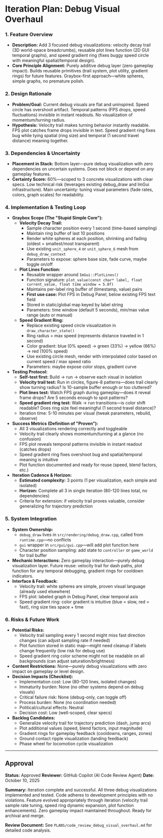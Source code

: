 # Iteration Plan: Debug Visual Overhaul

### 1. Feature Overview

*   **Description:** Add 3 focused debug visualizations: velocity decay trail (3D world-space breadcrumbs), reusable plot lines function (2D GUI temporal graphs), and speed gradient ring (fixes buggy speed circle with meaningful spatial/temporal design).
*   **Core Principle Alignment:** Purely additive debug layer (zero gameplay impact). Builds reusable primitives (trail system, plot utility, gradient rings) for future features. Graybox-first approach—white spheres, simple graphs, no premature polish.

### 2. Design Rationale

*   **Problem/Goal:** Current debug visuals are flat and uninspired. Speed circle has overshoot artifact. Temporal patterns (FPS drops, speed fluctuations) invisible in instant readouts. No visualization of momentum/turning radius.
*   **Hypothesis:** Velocity trail makes turning behavior instantly readable. FPS plot catches frame drops invisible in text. Speed gradient ring fixes bug while tying spatial (ring size) and temporal (1 second travel distance) meaning together.

### 3. Dependencies & Uncertainty

*   **Placement in Stack:** Bottom layer—pure debug visualization with zero dependencies on uncertain systems. Does not block or depend on any gameplay features.
*   **Certainty Score:** 60%—scoped to 3 concrete visualizations with clear specs. Low technical risk (leverages existing debug_draw and ImGui infrastructure). Main uncertainty: tuning visual parameters (fade rates, colors, graph scales) for readability.

### 4. Implementation & Testing Loop

*   **Graybox Scope (The "Stupid Simple Core"):**
    *   **Velocity Decay Trail:**
        *   Sample character position every 1 second (time-based sampling)
        *   Maintain ring buffer of last 10 positions
        *   Render white spheres at each position, shrinking and fading (oldest = smallest/most transparent)
        *   Use existing `unit_sphere_4` or `unit_sphere_6` mesh from `debug_draw_context`
        *   Parameters to expose: sphere base size, fade curve, maybe toggle on/off
    *   **Plot Lines Function:**
        *   Reusable wrapper around `ImGui::PlotLines()`
        *   Function signature: `plot_value(const char* label, float current_value, float time_window = 5.0f)`
        *   Maintains per-label ring buffer of (timestamp, value) pairs
        *   **First use case:** Plot FPS in Debug Panel, below existing FPS text field
        *   Stored in static/global map keyed by label string
        *   Parameters: time window (default 5 seconds), min/max value range (auto or manual)
    *   **Speed Gradient Ring:**
        *   Replace existing speed circle visualization in `draw_character_state()`
        *   Ring radius = max speed (represents distance traveled in 1 second)
        *   Color gradient: blue (0% speed) → green (33%) → yellow (66%) → red (100% speed)
        *   Use existing circle mesh, render with interpolated color based on current speed / max speed ratio
        *   Parameters: maybe expose color stops, gradient curve
*   **Testing Protocol:**
    *   **Self-test first:** Build → run → observe each visual in isolation
    *   **Velocity trail test:** Run in circles, figure-8 patterns—does trail clearly show turning radius? Is 10-sample buffer enough or too cluttered?
    *   **Plot lines test:** Watch FPS graph during gameplay—does it reveal frame drops? Are 5 seconds enough to spot patterns?
    *   **Speed gradient ring test:** Walk → run transitions—is color shift readable? Does ring size feel meaningful (1 second travel distance)?
    *   Iteration time: 5-10 minutes per visual (tweak parameters, rebuild, observe)
*   **Success Metrics (Definition of "Proven"):**
    *   All 3 visualizations rendering correctly and toggleable
    *   Velocity trail clearly shows momentum/turning at a glance (no confusion)
    *   FPS plot reveals temporal patterns invisible in instant readout (catches drops)
    *   Speed gradient ring fixes overshoot bug and spatial/temporal meaning is intuitive
    *   Plot function documented and ready for reuse (speed, blend factors, etc.)
*   **Iteration Cadence & Horizon:**
    *   **Estimated complexity:** 3 points (1 per visualization, each simple and isolated)
    *   **Horizon:** Complete all 3 in single iteration (80-120 lines total, no dependencies)
    *   Criteria for extension: if velocity trail proves valuable, consider generalizing for trajectory prediction

### 5. System Integration

*   **System Ownership:**
    *   `debug_draw` lives in `src/rendering/debug_draw.cpp`, called from `runtime.cpp`—no conflicts
    *   `gui` wrapper in `src/gui/gui.cpp`—will add plot function here
    *   Character position sampling: add state to `controller` or `game_world` for trail buffer
*   **Mechanic Interactions:** Zero gameplay interaction—purely debug visualization layer. Future reuse: velocity trail for dash paths, plot function for any temporal debugging, gradient rings for cooldown indicators.
*   **Interface & Feedback:**
    *   Velocity trail: white spheres are simple, proven visual language (already used elsewhere)
    *   FPS plot: labeled graph in Debug Panel, clear temporal axis
    *   Speed gradient ring: color gradient is intuitive (blue = slow, red = fast), ring size ties space + time

### 6. Risks & Future Work

*   **Potential Risks:**
    *   Velocity trail sampling every 1 second might miss fast direction changes (can adjust sampling rate if needed)
    *   Plot function stored in static map—might need cleanup if labels change frequently (low risk for debug use)
    *   Speed gradient ring color scheme might not be readable on all backgrounds (can adjust saturation/brightness)
*   **Content Restrictions:** None—purely debug visualizations with zero impact on gameplay or level design.
*   **Decision Impacts (Checklist):**
    *   Implementation cost: Low (80-120 lines, isolated changes)
    *   Immaturity burden: None (no other systems depend on debug visuals)
    *   Critical failure risk: None (debug-only, can toggle off)
    *   Process burden: None (no coordination needed)
    *   Political/cultural effects: Neutral
    *   Decision cost: Low (well-scoped, clear specs)
*   **Backlog Candidates:**
    *   Generalize velocity trail for trajectory prediction (dash, jump arcs)
    *   Plot additional values (speed, blend factors, input magnitude)
    *   Gradient rings for gameplay feedback (cooldowns, ranges, zones)
    *   Ground contact ripple visualization (landing feedback)
    *   Phase wheel for locomotion cycle visualization

---

## Approval

**Status:** Approved
**Reviewer:** GitHub Copilot (AI Code Review Agent)
**Date:** October 10, 2025

**Summary:** Iteration complete and successful. All three debug visualizations implemented and tested. Code adheres to development principles with no violations. Feature evolved appropriately through iteration (velocity trail sample rate tuning, speed ring dynamic expansion, plot function enhancements). Zero gameplay impact maintained throughout. Ready for archival and merge.

**Review Document:** See `PLANS/code_review_debug_visual_overhaul.md` for detailed code analysis.

